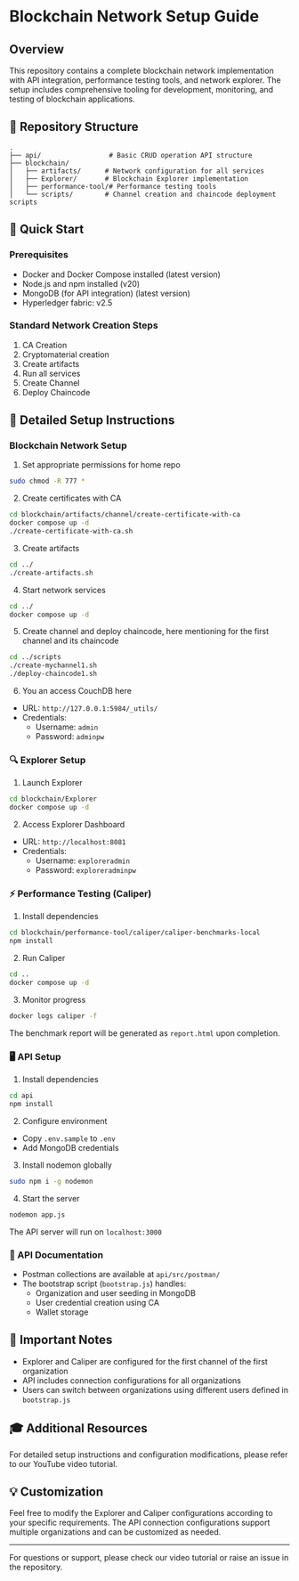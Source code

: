 # Blockchain Network Setup Guide

## Overview

This repository contains a complete blockchain network implementation with API integration, performance testing tools, and network explorer. The setup includes comprehensive tooling for development, monitoring, and testing of blockchain applications.

## 📁 Repository Structure

```
.
├── api/                 # Basic CRUD operation API structure
├── blockchain/
│   ├── artifacts/      # Network configuration for all services
│   ├── Explorer/       # Blockchain Explorer implementation
│   ├── performance-tool/# Performance testing tools
│   └── scripts/        # Channel creation and chaincode deployment scripts
```

## 🚀 Quick Start

### Prerequisites
- Docker and Docker Compose installed (latest version)
- Node.js and npm installed (v20)
- MongoDB (for API integration) (latest version)
- Hyperledger fabric: v2.5

### Standard Network Creation Steps

1. CA Creation
2. Cryptomaterial creation
3. Create artifacts
4. Run all services
5. Create Channel
6. Deploy Chaincode

## 🔧 Detailed Setup Instructions

### Blockchain Network Setup

1. Set appropriate permissions for home repo
```bash
sudo chmod -R 777 *
```

2. Create certificates with CA
```bash
cd blockchain/artifacts/channel/create-certificate-with-ca
docker compose up -d
./create-certificate-with-ca.sh
```

3. Create artifacts
```bash
cd ../
./create-artifacts.sh
```

4. Start network services
```bash
cd ../
docker compose up -d
```

5. Create channel and deploy chaincode, here mentioning for the first channel and its chaincode
```bash
cd ../scripts
./create-mychannel1.sh
./deploy-chaincode1.sh
```

6. You an access CouchDB here
- URL: `http://127.0.0.1:5984/_utils/`
- Credentials:
  - Username: `admin`
  - Password: `adminpw`

### 🔍 Explorer Setup

1. Launch Explorer
```bash
cd blockchain/Explorer
docker compose up -d
```

2. Access Explorer Dashboard
- URL: `http://localhost:8081`
- Credentials:
  - Username: `exploreradmin`
  - Password: `exploreradminpw`

### ⚡ Performance Testing (Caliper)

1. Install dependencies
```bash
cd blockchain/performance-tool/caliper/caliper-benchmarks-local
npm install
```

2. Run Caliper
```bash
cd ..
docker compose up -d
```

3. Monitor progress
```bash
docker logs caliper -f
```

The benchmark report will be generated as `report.html` upon completion.

### 🖥️ API Setup

1. Install dependencies
```bash
cd api
npm install
```

2. Configure environment
- Copy `.env.sample` to `.env`
- Add MongoDB credentials

3. Install nodemon globally
```bash
sudo npm i -g nodemon
```

4. Start the server
```bash
nodemon app.js
```

The API server will run on `localhost:3000`

### 📝 API Documentation

- Postman collections are available at `api/src/postman/`
- The bootstrap script (`bootstrap.js`) handles:
  - Organization and user seeding in MongoDB
  - User credential creation using CA
  - Wallet storage

## 📌 Important Notes

- Explorer and Caliper are configured for the first channel of the first organization
- API includes connection configurations for all organizations
- Users can switch between organizations using different users defined in `bootstrap.js`

## 🎓 Additional Resources

For detailed setup instructions and configuration modifications, please refer to our YouTube video tutorial.

## 💡 Customization

Feel free to modify the Explorer and Caliper configurations according to your specific requirements. The API connection configurations support multiple organizations and can be customized as needed.

---

For questions or support, please check our video tutorial or raise an issue in the repository.